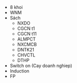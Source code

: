 - 8 khoi 
- WNM
- Sách 
    - NXDO
    - CGCN t1
    - CGCN t11
    - ALMPCT
    - NXCMCB
    - DNTK21
    - CHVCTL
    - DTHP
- Switch on (Cay doanh nghiep)
- Induction
- FP
